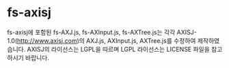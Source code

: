 fs-axisj
========

fs-axisj에 포함된 fs-AXJ.js, fs-AXInput.js, fs-AXTree.js는 
각각 AXISJ-1.0(http://www.axisj.com)의 AXJ.js, AXInput.js, AXTree.js를 수정하여 제작하였습니다.
AXISJ의 라이선스는 LGPL을 따르며 LGPL 라이선스는 LICENSE 파일을 참고하시기 바랍니다.
